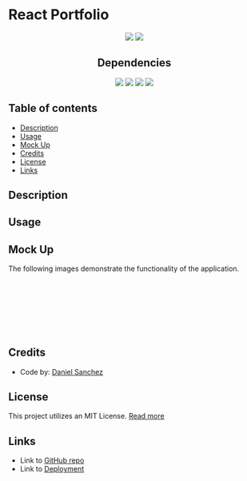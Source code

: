 # React Portfolio <!-- omit in toc -->

<div align="center">
<img src="https://img.shields.io/badge/License-MIT-blue"></img>
<img src="https://img.shields.io/github/repo-size/Morkendi/React-Portfolio?color=green&label=Repo%20Size"></img>
</div>

<div align="center"> <h2>Dependencies </h2> </div>

<div align="center"> 
    <img src="https://img.shields.io/badge/-React-red"><img>
    <img src="https://img.shields.io/badge/--orange"><img>
    <img src="https://img.shields.io/badge/--blue"><img>
    <img src="https://img.shields.io/badge/--brightgreen"><img>
</div>

## Table of contents <!-- omit in toc -->

- [Description](#description)
- [Usage](#usage)
- [Mock Up](#mock-up)
- [Credits](#credits)
- [License](#license)
- [Links](#links)

## Description

## Usage

## Mock Up
The following images demonstrate the functionality of the application.
<div align="center">
        <h2></h2>
    <img src="" alt=""></img>
        <h2></h2>
    <img src="" alt=""></img>
        <h2></h2>
    <img src="" alt=""></img>
        <h2></h2>
    <img src="" alt=""></img>
</div>

## Credits
- Code by: [Daniel Sanchez](https://github.com/Morkendi)

## License

This project utilizes an MIT License. [Read more](https://choosealicense.com/licenses/mit/)

## Links
- Link to [GitHub repo](https://github.com/Morkendi/React-Portfolio)
- Link to [Deployment]()